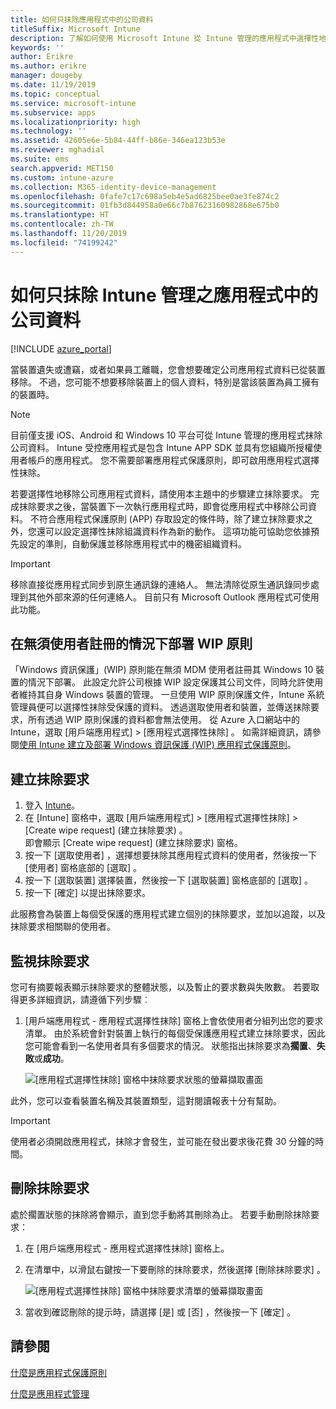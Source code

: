 ```yaml
---
title: 如何只抹除應用程式中的公司資料
titleSuffix: Microsoft Intune
description: 了解如何使用 Microsoft Intune 從 Intune 管理的應用程式中選擇性地抹除公司資料。
keywords: ''
author: Erikre
ms.author: erikre
manager: dougeby
ms.date: 11/19/2019
ms.topic: conceptual
ms.service: microsoft-intune
ms.subservice: apps
ms.localizationpriority: high
ms.technology: ''
ms.assetid: 42605e6e-5b84-44ff-b86e-346ea123b53e
ms.reviewer: mghadial
ms.suite: ems
search.appverid: MET150
ms.custom: intune-azure
ms.collection: M365-identity-device-management
ms.openlocfilehash: 0fafe7c17c698a5eb4e5ad6825bee0ae3fe874c2
ms.sourcegitcommit: 01fb3d844958a0e66c7b87623160982868e675b0
ms.translationtype: HT
ms.contentlocale: zh-TW
ms.lasthandoff: 11/20/2019
ms.locfileid: "74199242"
---
```

# <a name="how-to-wipe-only-corporate-data-from-intune-managed-apps"></a>如何只抹除 Intune 管理之應用程式中的公司資料

[!INCLUDE [azure_portal](../includes/azure_portal.md)]

當裝置遺失或遭竊，或者如果員工離職，您會想要確定公司應用程式資料已從裝置移除。 不過，您可能不想要移除裝置上的個人資料，特別是當該裝置為員工擁有的裝置時。

>[!NOTE]
> 目前僅支援 iOS、Android 和 Windows 10 平台可從 Intune 管理的應用程式抹除公司資料。 Intune 受控應用程式是包含 Intune APP SDK 並具有您組織所授權使用者帳戶的應用程式。 您不需要部署應用程式保護原則，即可啟用應用程式選擇性抹除。

若要選擇性地移除公司應用程式資料，請使用本主題中的步驟建立抹除要求。 完成抹除要求之後，當裝置下一次執行應用程式時，即會從應用程式中移除公司資料。 不符合應用程式保護原則 (APP) 存取設定的條件時，除了建立抹除要求之外，您還可以設定選擇性抹除組識資料作為新的動作。 這項功能可協助您依據預先設定的準則，自動保護並移除應用程式中的機密組織資料。

>[!IMPORTANT]
> 移除直接從應用程式同步到原生通訊錄的連絡人。 無法清除從原生通訊錄同步處理到其他外部來源的任何連絡人。 目前只有 Microsoft Outlook 應用程式可使用此功能。

## <a name="deployed-wip-policies-without-user-enrollment"></a>在無須使用者註冊的情況下部署 WIP 原則
「Windows 資訊保護」(WIP) 原則能在無須 MDM 使用者註冊其 Windows 10 裝置的情況下部署。 此設定允許公司根據 WIP 設定保護其公司文件，同時允許使用者維持其自身 Windows 裝置的管理。 一旦使用 WIP 原則保護文件，Intune 系統管理員便可以選擇性抹除受保護的資料。 透過選取使用者和裝置，並傳送抹除要求，所有透過 WIP 原則保護的資料都會無法使用。 從 Azure 入口網站中的 Intune，選取 [用戶端應用程式]   > [應用程式選擇性抹除]  。 如需詳細資訊，請參閱[使用 Intune 建立及部署 Windows 資訊保護 (WIP) 應用程式保護原則](windows-information-protection-policy-create.md)。

## <a name="create-a-wipe-request"></a>建立抹除要求

1. 登入 [Intune](https://go.microsoft.com/fwlink/?linkid=2090973)。
2. 在 [Intune] 窗格中，選取 [用戶端應用程式]   > [應用程式選擇性抹除]   > [Create wipe request] \(建立抹除要求\)  。<br>
   即會顯示 [Create wipe request] \(建立抹除要求\)  窗格。
3. 按一下 [選取使用者]  ，選擇想要抹除其應用程式資料的使用者，然後按一下 [使用者]  窗格底部的 [選取]  。
4. 按一下 [選取裝置]  選擇裝置，然後按一下 [選取裝置]  窗格底部的 [選取]  。
5. 按一下 [確定]  以提出抹除要求。

此服務會為裝置上每個受保護的應用程式建立個別的抹除要求，並加以追蹤，以及抹除要求相關聯的使用者。

## <a name="monitor-your-wipe-requests"></a>監視抹除要求

您可有摘要報表顯示抹除要求的整體狀態，以及暫止的要求數與失敗數。 若要取得更多詳細資訊，請遵循下列步驟︰

1. [用戶端應用程式 - 應用程式選擇性抹除]  窗格上會依使用者分組列出您的要求清單。 由於系統會針對裝置上執行的每個受保護應用程式建立抹除要求，因此您可能會看到一名使用者具有多個要求的情況。 狀態指出抹除要求為**擱置**、**失敗**或**成功**。

    ![[應用程式選擇性抹除] 窗格中抹除要求狀態的螢幕擷取畫面](./media/apps-selective-wipe/wipe-request-status-1.png)

此外，您可以查看裝置名稱及其裝置類型，這對閱讀報表十分有幫助。

>[!IMPORTANT]
> 使用者必須開啟應用程式，抹除才會發生，並可能在發出要求後花費 30 分鐘的時間。

## <a name="delete-a-wipe-request"></a>刪除抹除要求

處於擱置狀態的抹除將會顯示，直到您手動將其刪除為止。 若要手動刪除抹除要求：

1. 在 [用戶端應用程式 - 應用程式選擇性抹除]  窗格上。

2. 在清單中，以滑鼠右鍵按一下要刪除的抹除要求，然後選擇 [刪除抹除要求]  。

    ![[應用程式選擇性抹除] 窗格中抹除要求清單的螢幕擷取畫面](./media/apps-selective-wipe/delete-wipe-request.png)

3. 當收到確認刪除的提示時，請選擇 [是]  或 [否]  ，然後按一下 [確定]  。

## <a name="see-also"></a>請參閱
[什麼是應用程式保護原則](app-protection-policy.md)

[什麼是應用程式管理](app-management.md)
